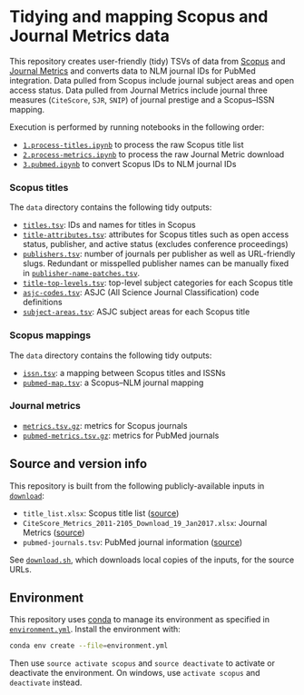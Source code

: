 # Tidying and mapping Scopus and Journal Metrics data

This repository creates user-friendly (tidy) TSVs of data from [Scopus](https://www.elsevier.com/solutions/scopus/content) and [Journal Metrics](http://www.journalmetrics.com/values.php) and converts data to NLM journal IDs for PubMed integration. Data pulled from Scopus include journal subject areas and open access status. Data pulled from Journal Metrics include journal three measures (`CiteScore`, `SJR`, `SNIP`) of journal prestige and a Scopus–ISSN mapping.

Execution is performed by running notebooks in the following order:

+ [`1.process-titles.ipynb`](1.process-titles.ipynb) to process the raw Scopus title list
+ [`2.process-metrics.ipynb`](2.process-metrics.ipynb) to process the raw Journal Metric download
+ [`3.pubmed.ipynb`](3.pubmed.ipynb) to convert Scopus IDs to NLM journal IDs

### Scopus titles

The `data` directory contains the following tidy outputs:

+ [`titles.tsv`](data/titles.tsv): IDs and names for titles in Scopus
+ [`title-attributes.tsv`](data/title-attributes.tsv): attributes for Scopus titles such as open access status, publisher, and active status (excludes conference proceedings)
+ [`publishers.tsv`](data/publishers.tsv): number of journals per publisher as well as URL-friendly slugs. Redundant or misspelled publisher names can be manually fixed in [`publisher-name-patches.tsv`](data/publisher-name-patches.tsv).
+ [`title-top-levels.tsv`](data/title-top-levels.tsv): top-level subject categories for each Scopus title
+ [`asjc-codes.tsv`](data/asjc-codes.tsv): ASJC (All Science Journal Classification) code definitions
+ [`subject-areas.tsv`](data/subject-areas.tsv): ASJC subject areas for each Scopus title

### Scopus mappings

The `data` directory contains the following tidy outputs:

+ [`issn.tsv`](data/issn.tsv): a mapping between Scopus titles and ISSNs
+ [`pubmed-map.tsv`](data/pubmed-map.tsv): a Scopus–NLM journal mapping

### Journal metrics

+ [`metrics.tsv.gz`](data/metrics.tsv.gz): metrics for Scopus journals
+ [`pubmed-metrics.tsv.gz`](data/pubmed-metrics.tsv.gz): metrics for PubMed journals

## Source and version info

This repository is built from the following publicly-available inputs in [`download`](download):

+ `title_list.xlsx`: Scopus title list ([source](https://www.elsevier.com/solutions/scopus/content))
+ `CiteScore_Metrics_2011-2105_Download_19_Jan2017.xlsx`: Journal Metrics ([source](https://journalmetrics.scopus.com/))
+ `pubmed-journals.tsv`: PubMed journal information ([source](https://github.com/dhimmel/delays/blob/master/data/pubmed-journals.tsv))

See [`download.sh`](download/download.sh), which downloads local copies of the inputs, for the source URLs.

## Environment

This repository uses [conda](http://conda.pydata.org/docs/) to manage its environment as specified in [`environment.yml`](environment.yml).
Install the environment with:

```sh
conda env create --file=environment.yml
```

Then use `source activate scopus` and `source deactivate` to activate or deactivate the environment. On windows, use `activate scopus` and `deactivate` instead.
